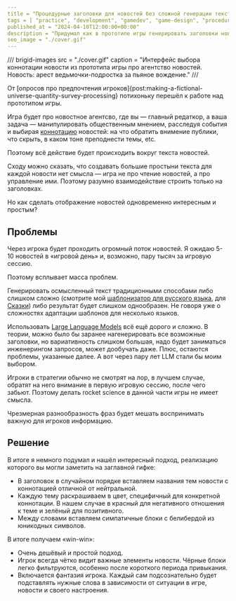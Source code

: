 ```yaml
---
title = "Процедурные заголовки для новостей без сложной генерации текста"
tags = [ "practice", "development", "gamedev", "game-design", "procedural-content-generation", "world-builders"]
published_at = "2024-04-10T12:00:00+00:00"
description = "Придумал как в прототипе игры генерировать заголовки новостей без сложной генерации текста."
seo_image = "./cover.gif"
---
```


/// brigid-images
src = "./cover.gif"
caption = "Интерфейс выбора коннотации новости из прототипа игры про агентство новостей. Новость: арест ведьмочки-подростка за пьяное вождение."
///

От [опросов про предпочтения игроков]{post:making-a-fictional-universe-quantity-survey-processing} потихоньку перешёл к работе над прототипом игры.

Игра будет про новостное агентсво, где вы — главный редаткор, а ваша задача — манипулировать общественным мнением, расследуя события и выбирая [коннотацию](https://ru.wikipedia.org/wiki/Коннотация) новостей: на что обратить внимение публики, что скрыть, в каком тоне преподнести темы, etc.

Поэтому всё действие будет происходить вокруг текста новостей.

Сходу можно сказать, что создавать большие простыни текста для каждой новости нет смысла — игра не про чтение новостей, а про управление ими. Поэтому разумно взаимодействие строить только на заголовках.

Но как сделать отображение новостей одновременно интересным и простым?

<!-- more -->

## Проблемы

Через игрока будет проходить огромный поток новостей. Я ожидаю 5-10 новостей в «игровой день» и, возможно, пару тысяч за игровую сессию.

Поэтому всплывает масса проблем.

Генерировать осмысленный текст традиционными способами либо слишком сложно (смотрите мой [шаблонизатор для русского языка](https://github.com/the-tale/utg), для [Сказки](https://the-tale.org/)) либо результат будет слишком однообразен. Не говоря уже о сложностях адаптации шаблонов для несколько языков.

Использовать [Large Language Models](https://ru.wikipedia.org/wiki/Большая_языковая_модель) всё ещё дорого и сложно. В теории, можно было бы заранее нагенерировать все возможные заголовки, но вариативность слишком большая, надо будет заниматься инженерингом запросов, может дообучать даже. Плюс, остаются проблемы, указанные далее. А вот через пару лет LLM стали бы моим выбором.

Игроки в стратегии обычно не смотрят на лор, в лучшем случае, обратят на него внимание в первую игровую сессию, после чего забьют. Поэтому делать rocket science в данной части игры не имеет смысла.

Чрезмерная разнообразность фраз будет мешать воспринимать важную для игроков информацию.

## Решение

В итоге я немного подумал и нашёл интересный подход, реализацию которого вы могли заметить на заглавной гифке:

- В заголовок в случайном порядке вставляем названия тем новости с коннотацией отличной от нейтральной.
- Каждую тему раскрашиваем в цвет, специфичный для конкретной коннотации. В нашем случае в красный для негативного отношения к теме и зелёный для позитивного.
- Между словами вставляем симпатичные блоки с белибердой из юникодных символов.

В итоге получаем «win-win»:

- Очень дешёвый и простой подход.
- Игрок всегда чётко видит важные элементы новости. Чёрные блоки легко фильтруются, особенно после короткого периода привыкания.
- Включается фантазия игрока. Каждый сам подсознательно будет подставлять нужные слова в зависимости от ситуации в игре, новости и своего настроения.
